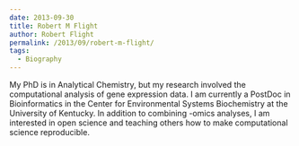 ```yaml
---
date: 2013-09-30
title: Robert M Flight
author: Robert Flight
permalink: /2013/09/robert-m-flight/
tags:
  - Biography
---
```

My PhD is in Analytical Chemistry, but my research involved the computational analysis of gene expression data. I am currently a PostDoc in Bioinformatics in the Center for Environmental Systems Biochemistry at the University of Kentucky. In addition to combining -omics analyses, I am interested in open science and teaching others how to make computational science reproducible.
